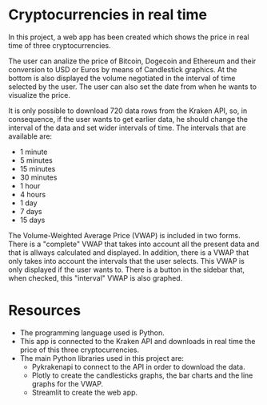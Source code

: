 # Cryptocurrencies in real time

In this project, a web app has been created which shows the price in real time of three cryptocurrencies.

The user can analize the price of Bitcoin, Dogecoin and Ethereum and their conversion to USD or Euros by means of Candlestick graphics. At the bottom is also displayed the volume negotiated in the interval of time selected by the user. The user can also set the date from when he wants to visualize the price.  

It is only possible to download 720 data rows from the Kraken API, so, in consequence, if the user wants to get earlier data, he should change the interval of the data and set wider intervals of time. The intervals that are available are:
- 1 minute
- 5 minutes
- 15 minutes
- 30 minutes
- 1 hour
- 4 hours
- 1 day
- 7 days
- 15 days

The Volume-Weighted Average Price (VWAP) is included in two forms. There is a "complete" VWAP that takes into account all the present data and that is allways calculated and displayed. In addition, there is a VWAP that only takes into account the intervals that the user selects. This VWAP is only displayed if the user wants to. There is a button in the sidebar that, when checked, this "interval" VWAP is also graphed.


# Resources
- The programming language used is Python.
- This app is connected to the Kraken API and downloads in real time the price of this three cryptocurrencies.
- The main Python libraries used in this project are: 
    - Pykrakenapi to connect to the API in order to download the data.
    - Plotly to create the candlesticks graphs, the bar charts and the line graphs for the VWAP.
    - Streamlit to create the web app.
 
